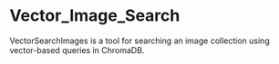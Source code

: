 # Vector_Image_Search
VectorSearchImages is a tool for searching an image collection using vector-based queries in ChromaDB.
